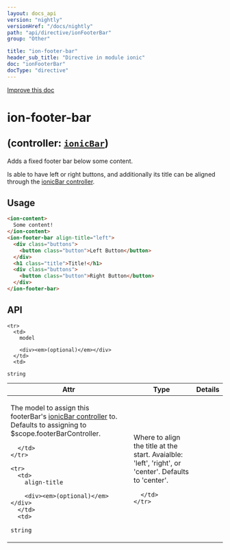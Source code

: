 ```yaml
---
layout: docs_api
version: "nightly"
versionHref: "/docs/nightly"
path: "api/directive/ionFooterBar"
group: "Other"

title: "ion-footer-bar"
header_sub_title: "Directive in module ionic"
doc: "ionFooterBar"
docType: "directive"
---
```


<div class="improve-docs">
  <a href='http://github.com/driftyco/ionic/edit/master/js/ext/angular/src/directive/ionicBar.js#L53'>
    Improve this doc
  </a>
</div>




<h1 class="api-title">

  ion-footer-bar



<small>
  (controller: <a href="/docs/nightly/api/controller/ionicBar"><code>ionicBar</code></a>)
</small>

</h1>





Adds a fixed footer bar below some content.

Is able to have left or right buttons, and additionally its title can be
aligned through the <a href="/docs/nightly/api/controller/ionicBar">ionicBar controller</a>.








  
<h2 id="usage">Usage</h2>
  
```html
<ion-content>
  Some content!
</ion-content>
<ion-footer-bar align-title="left">
  <div class="buttons">
    <button class="button">Left Button</button>
  </div>
  <h1 class="title">Title!</h1>
  <div class="buttons">
    <button class="button">Right Button</button>
  </div>
</ion-footer-bar>
```
  
  
<h2 id="api" style="clear:both;">API</h2>

<table class="table" style="margin:0;">
  <thead>
    <tr>
      <th>Attr</th>
      <th>Type</th>
      <th>Details</th>
    </tr>
  </thead>
  <tbody>
    
    <tr>
      <td>
        model
        
        <div><em>(optional)</em></div>
      </td>
      <td>
        
  <code>string</code>
      </td>
      <td>
        <p>The model to assign this footerBar&#39;s 
<a href="/docs/nightly/api/controller/ionicBar">ionicBar controller</a> to. 
Defaults to assigning to $scope.footerBarController.</p>

        
      </td>
    </tr>
    
    <tr>
      <td>
        align-title
        
        <div><em>(optional)</em></div>
      </td>
      <td>
        
  <code>string</code>
      </td>
      <td>
        <p>Where to align the title at the start.
Avaialble: &#39;left&#39;, &#39;right&#39;, or &#39;center&#39;.  Defaults to &#39;center&#39;.</p>

        
      </td>
    </tr>
    
  </tbody>
</table>

  

  





